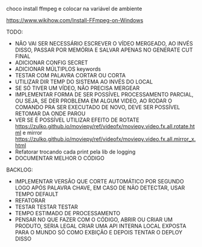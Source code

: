 choco install ffmpeg e colocar na variável de ambiente

https://www.wikihow.com/Install-FFmpeg-on-Windows


TODO: 


- NÃO VAI SER NECESSÁRIO ESCREVER O VÍDEO MERGEADO, AO INVÉS DISSO, PASSAR POR MEMÓRIA E SALVAR APENAS NO GENERATE CUT FINAL
- ADICIONAR CONFIG SECRET
- ADICIONAR MÚLTIPLOS keywords
- TESTAR COM PALAVRA CORTAR OU CORTA 
- UTILIZAR DIR TEMP DO SISTEMA AO INVÉS DO LOCAL
- SE SÓ TIVER UM VÍDEO, NÃO PRECISA MERGEAR
- IMPLEMENTAR FORMA DE SER POSSÍVEL PROCESSAMENTO PARCIAL, OU SEJA, SE DER PROBLEMA EM ALGUM VIDEO, AO RODAR O COMANDO PRA SER EXECUTADO DE NOVO, DEVE SER POSSÍVEL RETOMAR DA ONDE PAROU
- VER SE É POSSÍVEL UTILIZAR EFEITO DE ROTATE https://zulko.github.io/moviepy/ref/videofx/moviepy.video.fx.all.rotate.html e mirror https://zulko.github.io/moviepy/ref/videofx/moviepy.video.fx.all.mirror_x.html
- Refatorar trocando cada print pela lib de logging
- DOCUMENTAR MELHOR O CÓDIGO


BACKLOG:

- IMPLEMENTAR VERSÃO QUE CORTE AUTOMÁTICO POR SEGUNDO LOGO APÓS PALAVRA CHAVE, EM CASO DE NÃO DETECTAR, USAR TEMPO DEFAULT
- REFATORAR
- TESTAR TESTAR TESTAR
- TEMPO ESTIMADO DE PROCESSAMENTO
- PENSAR NO QUE FAZER COM O CÓDIGO, ABRIR OU CRIAR UM PRODUTO, SERIA LEGAL CRIAR UMA API INTERNA LOCAL EXPOSTA PARA O MUNDO SÓ COMO EXBIÇÃO E DEPOIS TENTAR O DEPLOY DISSO